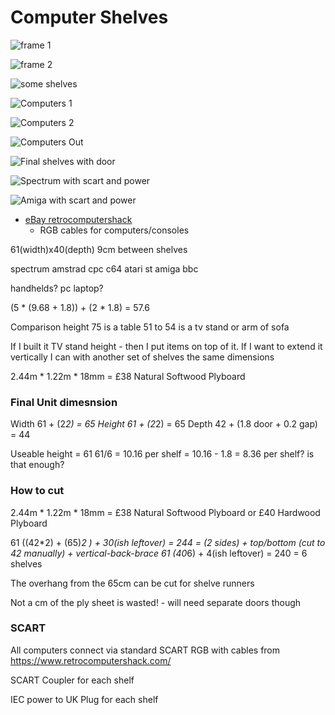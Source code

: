 Computer Shelves
================

![frame 1](./images/IMG_20210625_195451_8.jpg)

![frame 2](./images/IMG_20210625_195503_6.jpg)

![some shelves](./images/IMG20210626221735.jpg)

![Computers 1](images/IMG_20211102_221038_5b.jpg)

![Computers 2](images/IMG_20211102_221157_9b.jpg)

![Computers Out](images/IMG_20211102_221135_7b.jpg)

![Final shelves with door](images/IMG_20211102_223314_5b.jpg)

![Spectrum with scart and power](images/IMG_20211102_223413_8b.jpg)

![Amiga with scart and power](images/IMG_20211102_223509_0b.jpg)





* [eBay retrocomputershack](https://www.ebay.co.uk/usr/retrocomputershack)
    * RGB cables for computers/consoles

61(width)x40(depth)
9cm between shelves

spectrum
amstrad cpc
c64
atari st
amiga
bbc

handhelds?
pc laptop?

(5 * (9.68 + 1.8)) + (2 * 1.8) = 57.6

Comparison height
 75 is a table
 51 to 54 is a tv stand or arm of sofa

If I built it TV stand height - then I put items on top of it.
If I want to extend it vertically I can with another set of shelves the same dimensions

2.44m * 1.22m * 18mm = £38 Natural Softwood Plyboard

### Final Unit dimesnsion
Width 61 + (2*2) = 65
Height 61 + (2*2) = 65
Depth 42 + (1.8 door + 0.2 gap) = 44

Useable height = 61
61/6 = 10.16 per shelf = 10.16 - 1.8 = 8.36 per shelf? is that enough?


### How to cut

2.44m * 1.22m * 18mm = £38 Natural Softwood Plyboard or £40 Hardwood Plyboard

61
((42*2) + (65)*2 ) + 30(ish leftover) = 244 = (2 sides) + top/bottom (cut to 42 manually) + vertical-back-brace
61
(40*6) + 4(ish leftover) = 240 = 6 shelves

The overhang from the 65cm can be cut for shelve runners

Not a cm of the ply sheet is wasted! - will need separate doors though

### SCART

All computers connect via standard SCART RGB with cables from https://www.retrocomputershack.com/

SCART Coupler for each shelf

IEC power to UK Plug for each shelf
